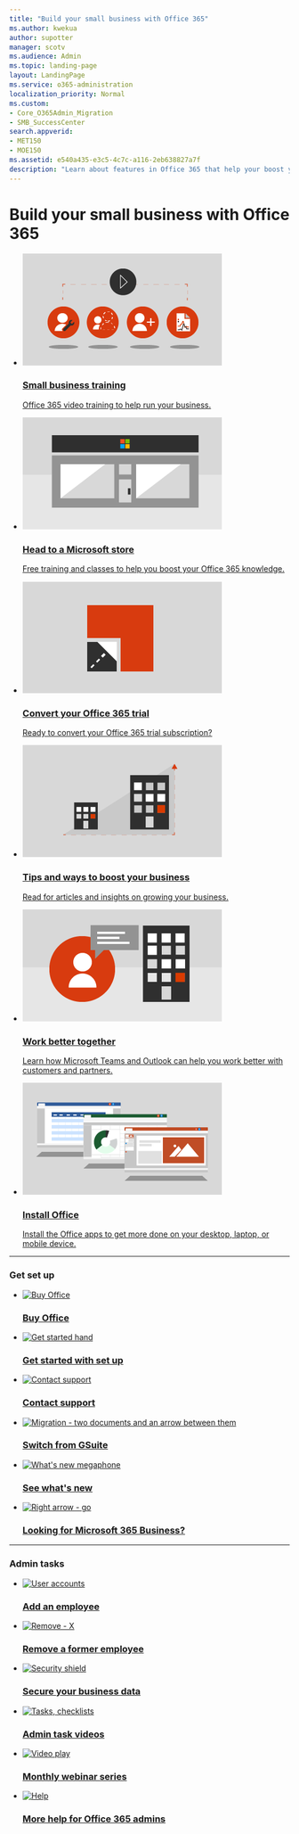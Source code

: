 ```yaml
---
title: "Build your small business with Office 365"
ms.author: kwekua
author: supotter
manager: scotv
ms.audience: Admin
ms.topic: landing-page
layout: LandingPage
ms.service: o365-administration
localization_priority: Normal
ms.custom:
- Core_O365Admin_Migration
- SMB_SuccessCenter
search.appverid:
- MET150
- MOE150
ms.assetid: e540a435-e3c5-4c7c-a116-2eb638827a7f
description: "Learn about features in Office 365 that help your boost your business, read about industry content, and find out what's trending."
---
```

# Build your small business with Office 365


<ul class="panelContent cardsW">
    <li>
        <a href="https://support.office.com/article/6ab4bbcd-79cf-4000-a0bd-d42ce4d12816" target="_blank">
        <div class="cardSize">
            <div class="cardPadding">
                <div class="card">
                    <div class="cardImageOuter">
                        <div class="cardImage">
                            <img src="../media/711c4c19-dcbb-4d2a-a48a-f33035c28994.png" alt="Small business training"/>
                        </div>
                    </div>
                    <div class="cardText">
                        <h3>Small business training</h3>
                        <p>Office 365 video training to help run your business.</p>
                    </div>
                </div>
            </div>
        </div>
        </a>
    </li>
    <li>
        <a href="https://go.microsoft.com/fwlink/?linkid=874598" target="_blank">
        <div class="cardSize">
            <div class="cardPadding">
                <div class="card">
                    <div class="cardImageOuter">
                        <div class="cardImage">
                            <img src="../media/df56cbae-7c00-471d-bcc8-4f4bcb8d99f5.png" alt="Head to a Microsoft store"/>
                        </div>
                    </div>
                    <div class="cardText">
                        <h3>Head to a Microsoft store</h3>
                        <p>Free training and classes to help you boost your Office 365 knowledge.</p>
                    </div>
                </div>
            </div>
        </div>
        </a>
    </li>
    <li>
        <a href="/office365/admin/subscriptions-and-billing/buy-a-subscription-from-your-free-trial?toc=/office365/smallbusiness/toc.json&bc=/office365/smallbusiness/breadcrumb/toc.json" target="_blank">
        <div class="cardSize">
            <div class="cardPadding">
                <div class="card">
                    <div class="cardImageOuter">
                        <div class="cardImage">
                            <img src="../media/a6f29274-004a-46af-a374-30e0d3d39ee8.png" alt="Convert your Office 365 trial"/>
                        </div>
                    </div>
                    <div class="cardText">
                        <h3>Convert your Office 365 trial</h3>
                        <p>Ready to convert your Office 365 trial subscription?</p>
                    </div>
                </div>
            </div>
        </div>
        </a>
    </li>
    <li>
        <a href="/office365/smallbusiness/grow-your-small-business/tips-to-help-boost-your-business" target="_blank">
        <div class="cardSize">
            <div class="cardPadding">
                <div class="card">
                    <div class="cardImageOuter">
                        <div class="cardImage">
                            <img src="../media/ca97a937-ef4f-40c4-b848-3ad1d105446c.png" alt="A small building growing into a larger one"/>
                        </div>
                    </div>
                    <div class="cardText">
                        <h3>Tips and ways to boost your business</h3>
                        <p>Read for articles and insights on growing your business.</p>
                    </div>
                </div>
            </div>
        </div>
        </a>
    </li>
    <li>
        <a href="https://support.office.com/en-us/article/using-outlook-and-teams-together-9bc459c4-ce13-479b-b88b-b8ae49092732 "target="_blank">
        <div class="cardSize">
            <div class="cardPadding">
                <div class="card">
                    <div class="cardImageOuter">
                        <div class="cardImage">
                            <img src="../media/3d42cb3c-29cd-43a6-8b7a-ee252f08e44e.png" alt="A person, a chat bubble, and a building"/>
                        </div>
                    </div>
                    <div class="cardText">
                        <h3>Work better together</h3>
                        <p>Learn how Microsoft Teams and Outlook can help you work better with customers and partners.</p>
                    </div>
                </div>
            </div>
        </div>
        </a>
    </li>
    <li>
        <a href="https://support.office.com/en-us/article/4414eaaf-0478-48be-9c42-23adc4716658" target="_blank">
        <div class="cardSize">
            <div class="cardPadding">
                <div class="card">
                    <div class="cardImageOuter">
                        <div class="cardImage">
                            <img src="../media/d2e91cf2-b27e-47a5-a091-9df370ac5d18.png" alt="Laptop computers with Word, Excel and PowerPoint"/>
                        </div>
                    </div>
                    <div class="cardText">
                        <h3>Install Office</h3>
                        <p>Install the Office apps to get more done on your desktop, laptop, or mobile device.</p>
                    </div>
                </div>
            </div>
        </div>
        </a>
    </li>
</ul>

---
### Get set up

<ul class="panelContent cardsFTitle">
    <li>
        <a href="https://products.office.com/en-us/compare-all-microsoft-office-products?tab=2" target="_blank">
            <div class="cardSize">
                <div class="cardPadding">
                    <div class="card">
                        <div class="cardImageOuter">
                            <div class="cardImage">
                                <img src="https://docs.microsoft.com/en-us/office/media/icons/sign-up.svg" alt="Buy Office"/>
                            </div>
                        </div>
                        <div class="cardText">
                            <h3>Buy Office</h3>
                        </div>
                    </div>
                </div>
            </div>
        </a>
    </li>
    <li>
        <a href="https://support.office.com/article/6ab4bbcd-79cf-4000-a0bd-d42ce4d12816" target="_blank">
            <div class="cardSize">
                <div class="cardPadding">
                    <div class="card">
                        <div class="cardImageOuter">
                            <div class="cardImage">
                                <img src="https://docs.microsoft.com/en-us/office/media/icons/get-started.svg" alt="Get started hand"/>
                            </div>
                        </div>
                        <div class="cardText">
                            <h3>Get started with set up</h3>
                        </div>
                    </div>
                </div>
            </div>
        </a>
    </li>
    <li>
        <a href="/office365/admin/contact-support-for-business-products?toc=/office365/smallbusiness/toc.json&bc=/office365/smallbusiness/breadcrumb/toc.json" target="_blank">
            <div class="cardSize">
                <div class="cardPadding">
                    <div class="card">
                        <div class="cardImageOuter">
                            <div class="cardImage">
                                <img src="https://docs.microsoft.com/en-us/office/media/icons/headset.svg" alt="Contact support"/>
                            </div>
                        </div>
                        <div class="cardText">
                            <h3>Contact support</h3>
                        </div>
                    </div>
                </div>
            </div>
        </a>
    </li>
    <li>
        <a href="https://support.office.com/article/cff9f9fb-956e-4cb9-8b64-d7ebc1911123" target="_blank">
            <div class="cardSize">
                <div class="cardPadding">
                    <div class="card">
                        <div class="cardImageOuter">
                            <div class="cardImage">
                                <img src="https://docs.microsoft.com/en-us/office/media/icons/migration.svg" alt="Migration - two documents and an arrow between them"/>
                            </div>
                        </div>
                        <div class="cardText">
                            <h3>Switch from GSuite</h3>
                        </div>
                    </div>
                </div>
            </div>
        </a>
    </li>
    <li>
        <a href="https://support.office.com/article/95c8d81d-08ba-42c1-914f-bca4603e1426.aspx" target="_blank">
            <div class="cardSize">
                <div class="cardPadding">
                    <div class="card">
                        <div class="cardImageOuter">
                            <div class="cardImage">
                                <img src="https://docs.microsoft.com/en-us/office/media/icons/whats-new-megaphone.svg" alt="What's new megaphone"/>
                            </div>
                        </div>
                        <div class="cardText">
                            <h3>See what's new</h3>
                        </div>
                    </div>
                </div>
            </div>
        </a>
    </li>
    <li>
        <a href="https://support.office.com/article/496e690b-b75d-4ff5-bf34-cc32905d0364" target="_blank">
            <div class="cardSize">
                <div class="cardPadding">
                    <div class="card">
                        <div class="cardImageOuter">
                            <div class="cardImage">
                                <img src="https://docs.microsoft.com/en-us/office/media/icons/caret-right-blue.svg" alt="Right arrow - go"/>
                            </div>
                        </div>
                        <div class="cardText">
                            <h3>Looking for Microsoft 365 Business?</h3>
                        </div>
                    </div>
                </div>
            </div>
        </a>
    </li>
</ul>

---
### Admin tasks

<ul class="panelContent cardsFTitle">
    <li>
        <a href="/office365/admin/add-users/add-new-employee?toc=/office365/smallbusiness/toc.json&bc=/office365/smallbusiness/breadcrumb/toc.json" target="_blank">
            <div class="cardSize">
                <div class="cardPadding">
                    <div class="card">
                        <div class="cardImageOuter">
                            <div class="cardImage">
                                <img src="https://docs.microsoft.com/en-us/office/media/icons/user-accounts.svg" alt="User accounts"/>
                            </div>
                        </div>
                        <div class="cardText">
                            <h3>Add an employee</h3>
                        </div>
                    </div>
                </div>
            </div>
        </a>
    </li>
    <li>
        <a href="/office365/admin/add-users/remove-former-employee?toc=/office365/smallbusiness/toc.json&bc=/office365/smallbusiness/breadcrumb/toc.json" target="_blank">
            <div class="cardSize">
                <div class="cardPadding">
                    <div class="card">
                        <div class="cardImageOuter">
                            <div class="cardImage">
                                <img src="https://docs.microsoft.com/en-us/office/media/icons/cancel.svg" alt="Remove - X"/>
                            </div>
                        </div>
                        <div class="cardText">
                            <h3>Remove a former employee</h3>
                        </div>
                    </div>
                </div>
            </div>
        </a>
    </li>
    <li>
        <a href="/office365/admin/security-and-compliance/secure-your-business-data?toc=/office365/smallbusiness/toc.json&bc=/office365/smallbusiness/breadcrumb/toc.json" target="_blank">
            <div class="cardSize">
                <div class="cardPadding">
                    <div class="card">
                        <div class="cardImageOuter">
                            <div class="cardImage">
                                <img src="https://docs.microsoft.com/en-us/office/media/icons/security.svg" alt="Security shield"/>
                            </div>
                        </div>
                        <div class="cardText">
                            <h3>Secure your business data</h3>
                        </div>
                    </div>
                </div>
            </div>
        </a>
    </li>
    <li>
        <a href="https://support.office.com/article/6d4259dd-0933-4117-94b6-36c602e3460d" target="_blank">
            <div class="cardSize">
                <div class="cardPadding">
                    <div class="card">
                        <div class="cardImageOuter">
                            <div class="cardImage">
                                <img src="https://docs.microsoft.com/en-us/office/media/icons/task-checklist-planning.svg" alt="Tasks, checklists"/>
                            </div>
                        </div>
                        <div class="cardText">
                            <h3>Admin task videos</h3>
                        </div>
                    </div>
                </div>
            </div>
        </a>
    </li>
    <li>
        <a href="/office365/smallbusiness/grow-your-small-business/previous-webinar-videos" target="_blank">
            <div class="cardSize">
                <div class="cardPadding">
                    <div class="card">
                        <div class="cardImageOuter">
                            <div class="cardImage">
                                <img src="https://docs.microsoft.com/en-us/office/media/icons/video-play.svg" alt="Video play"/>
                            </div>
                        </div>
                        <div class="cardText">
                            <h3>Monthly webinar series</h3>
                        </div>
                    </div>
                </div>
            </div>
        </a>
    </li>
    <li>
        <a href="/office365/admin/admin-home" target="_blank">
            <div class="cardSize">
                <div class="cardPadding">
                    <div class="card">
                        <div class="cardImageOuter">
                            <div class="cardImage">
                                <img src="https://docs.microsoft.com/en-us/office/media/icons/help.svg" alt="Help"/>
                            </div>
                        </div>
                        <div class="cardText">
                            <h3>More help for Office 365 admins</h3>
                        </div>
                    </div>
                </div>
            </div>
        </a>
    </li>
</ul>
